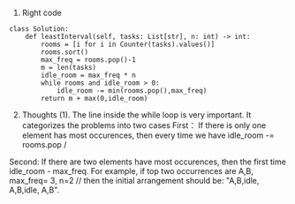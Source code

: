 1. Right code

```
class Solution:
    def leastInterval(self, tasks: List[str], n: int) -> int:
        rooms = [i for i in Counter(tasks).values()]
        rooms.sort()
        max_freq = rooms.pop()-1
        m = len(tasks)
        idle_room = max_freq * n
        while rooms and idle_room > 0:
            idle_room -= min(rooms.pop(),max_freq)
        return m + max(0,idle_room)
 ```
 
 2. Thoughts
 (1). The line inside the while loop is very important. It categorizes the problems into two cases
 First： If there is only one element has most occurences, then every time we have idle_room -= rooms.pop /
 
 Second: If there are two elements have most occurences, then the first time idle_room - max_freq. For example, if top two occurrences are A,B, max_freq= 3, n=2 //
 then the initial arrangement should be: "A,B,idle, A,B,idle, A,B". 
       
